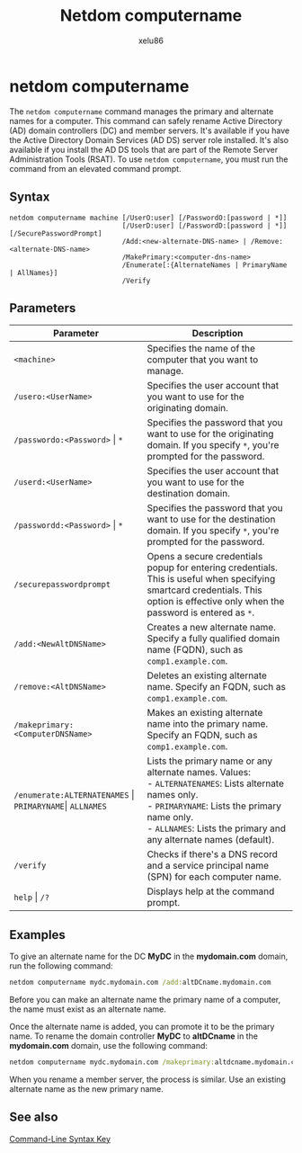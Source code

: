 ﻿---
title: Netdom computername
description: Netdom computername is a command-line utility that manages the primary and alternate names for a computer in Windows Server.
ms.topic: reference
ms.author: alalve
author: xelu86
ms.date: 06/09/2025
---

# netdom computername

The `netdom computername` command manages the primary and alternate names for a computer. This command can safely rename Active Directory (AD) domain controllers (DC) and member servers. It's available if you have the Active Directory Domain Services (AD DS) server role installed. It's also available if you install the AD DS tools that are part of the Remote Server Administration Tools (RSAT). To use `netdom computername`, you must run the command from an elevated command prompt.

## Syntax

```
netdom computername machine [/UserO:user] [/PasswordO:[password | *]]
                            [/UserD:user] [/PasswordD:[password | *]] [/SecurePasswordPrompt]
                            /Add:<new-alternate-DNS-name> | /Remove:<alternate-DNS-name>
                            /MakePrimary:<computer-dns-name>
                            /Enumerate[:{AlternateNames | PrimaryName | AllNames}]
                            /Verify
```

## Parameters

| Parameter | Description |
|---|---|
| `<machine>` | Specifies the name of the computer that you want to manage. |
| `/usero:<UserName>` | Specifies the user account that you want to use for the originating domain. |
| `/passwordo:<Password>` \| `*` | Specifies the password that you want to use for the originating domain. If you specify `*`, you're prompted for the password. |
| `/userd:<UserName>` | Specifies the user account that you want to use for the destination domain. |
| `/passwordd:<Password>` \| `*` | Specifies the password that you want to use for the destination domain. If you specify `*`, you're prompted for the password. |
| `/securepasswordprompt` | Opens a secure credentials popup for entering credentials. This is useful when specifying smartcard credentials. This option is effective only when the password is entered as `*`. |
| `/add:<NewAltDNSName>` | Creates a new alternate name. Specify a fully qualified domain name (FQDN), such as `comp1.example.com`. |
| `/remove:<AltDNSName>` | Deletes an existing alternate name. Specify an FQDN, such as `comp1.example.com`. |
| `/makeprimary:<ComputerDNSName>` | Makes an existing alternate name into the primary name. Specify an FQDN, such as `comp1.example.com`. |
| `/enumerate:ALTERNATENAMES` \| `PRIMARYNAME`\| `ALLNAMES` | Lists the primary name or any alternate names. Values:<br>- `ALTERNATENAMES`: Lists alternate names only.<br>- `PRIMARYNAME`: Lists the primary name only.<br>- `ALLNAMES`: Lists the primary and any alternate names (default). |
| `/verify` | Checks if there's a DNS record and a service principal name (SPN) for each computer name. |
| `help` \| `/?` | Displays help at the command prompt. |

## Examples

To give an alternate name for the DC **MyDC** in the **mydomain.com** domain, run the following command:

```cmd
netdom computername mydc.mydomain.com /add:altDCname.mydomain.com
```

Before you can make an alternate name the primary name of a computer, the name must exist as an alternate name.

Once the alternate name is added, you can promote it to be the primary name. To rename the domain controller **MyDC** to **altDCname** in the **mydomain.com** domain, use the following command:

```cmd
netdom computername mydc.mydomain.com /makeprimary:altdcname.mydomain.com
```

When you rename a member server, the process is similar. Use an existing alternate name as the new primary name.

## See also

[Command-Line Syntax Key](command-line-syntax-key.md)

